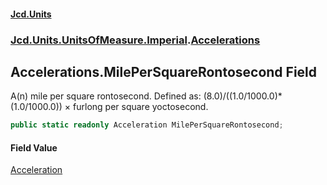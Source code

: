 #### [Jcd.Units](index.md 'index')
### [Jcd.Units.UnitsOfMeasure.Imperial](Jcd.Units.UnitsOfMeasure.Imperial.md 'Jcd.Units.UnitsOfMeasure.Imperial').[Accelerations](Accelerations.md 'Jcd.Units.UnitsOfMeasure.Imperial.Accelerations')

## Accelerations.MilePerSquareRontosecond Field

A(n) mile per square rontosecond. Defined as: (8.0)/((1.0/1000.0)*(1.0/1000.0)) × furlong per square yoctosecond.

```csharp
public static readonly Acceleration MilePerSquareRontosecond;
```

#### Field Value
[Acceleration](Acceleration.md 'Jcd.Units.UnitTypes.Acceleration')